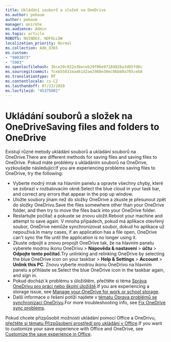 ```yaml
---
title: Ukládání souborů a složek na OneDrive
ms.author: pebaum
author: pebaum
manager: mnirkhe
ms.audience: Admin
ms.topic: article
ROBOTS: NOINDEX, NOFOLLOW
localization_priority: Normal
ms.collection: Adm_O365
ms.custom:
- "9003073"
- "5903"
ms.openlocfilehash: 3bce20c922e3beceb29f06e97184826a3d05fd8c
ms.sourcegitcommit: fceb55831ea461d2ae2988e30ec0bbb0a705ceb8
ms.translationtype: MT
ms.contentlocale: cs-CZ
ms.lasthandoff: 07/23/2020
ms.locfileid: "45375001"
---
```

# <a name="saving-files-and-folders-to-onedrive"></a><span data-ttu-id="90601-102">Ukládání souborů a složek na OneDrive</span><span class="sxs-lookup"><span data-stu-id="90601-102">Saving files and folders to OneDrive</span></span>

<span data-ttu-id="90601-103">Existují různé metody ukládání souborů a ukládání souborů na OneDrive.</span><span class="sxs-lookup"><span data-stu-id="90601-103">There are different methods for saving files and saving files to OneDrive.</span></span> <span data-ttu-id="90601-104">Pokud máte problémy s ukládáním souborů na OneDrive, vyzkoušejte následující:</span><span class="sxs-lookup"><span data-stu-id="90601-104">If you are experiencing problems saving files to OneDrive, try the following:</span></span>

- <span data-ttu-id="90601-105">Vyberte modrý mrak na hlavním panelu a opravte všechny chyby, které se zobrazí v rozbalovacím okně.</span><span class="sxs-lookup"><span data-stu-id="90601-105">Select the blue cloud in your task bar, and correct any errors that appear in the pop up window.</span></span>
- <span data-ttu-id="90601-106">Uložte soubory jinam než do složky OneDrive a zkuste je přesunout zpět do složky OneDrivu.</span><span class="sxs-lookup"><span data-stu-id="90601-106">Save the files somewhere other than your OneDrive folder, and then try to move the files back into your OneDrive folder.</span></span>
- <span data-ttu-id="90601-107">Restartujte počítač a pokuste se znovu uložit.</span><span class="sxs-lookup"><span data-stu-id="90601-107">Reboot your machine and attempt to save again.</span></span> <span data-ttu-id="90601-108">V mnoha případech, pokud má aplikace otevřený soubor, OneDrive nemůže synchronizovat soubor, dokud ho aplikace už nepoužívá.</span><span class="sxs-lookup"><span data-stu-id="90601-108">In many cases, if an application has a file open, OneDrive can't sync the file until the application is no longer using it.</span></span>    
- <span data-ttu-id="90601-109">Zkuste odpojit a znovu propojit OneDrive tak, že na hlavním panelu vyberete modrou ikonu OneDrivu > **Nápověda & nastavení**  >  **účtu**  >  **Odpojte tento počítač**.</span><span class="sxs-lookup"><span data-stu-id="90601-109">Try unlinking and relinking OneDrive by selecting the blue OneDrive icon on your taskbar > **Help & Settings** > **Account** > **Unlink this PC**.</span></span> <span data-ttu-id="90601-110">Znovu vyberte modrou ikonu OneDrivu na hlavním panelu a přihlaste se.</span><span class="sxs-lookup"><span data-stu-id="90601-110">Select the blue OneDrive icon in the taskbar again, and sign in.</span></span>
- <span data-ttu-id="90601-111">Pokud dochází k problému s úložištěm, přečtěte si téma [Správa OneDrivu pro práci nebo školní úložiště](https://support.microsoft.com/office/manage-your-onedrive-for-work-or-school-storage-31519161-059c-4764-b6f8-f5cd29f7fe68).</span><span class="sxs-lookup"><span data-stu-id="90601-111">If you are experiencing a storage issue, see [Manage your OneDrive for work or school storage](https://support.microsoft.com/office/manage-your-onedrive-for-work-or-school-storage-31519161-059c-4764-b6f8-f5cd29f7fe68).</span></span>
- <span data-ttu-id="90601-112">Další informace o řešení potíží najdete v [tématu Oprava problémů se synchronizací OneDrivu](https://docs.microsoft.com/alchemyinsights/fix-onedrive-sync-issues).</span><span class="sxs-lookup"><span data-stu-id="90601-112">For more troubleshooting info, see [Fix OneDrive sync problems](https://docs.microsoft.com/alchemyinsights/fix-onedrive-sync-issues).</span></span>  

<span data-ttu-id="90601-113">Pokud chcete přizpůsobit možnosti ukládání pomocí Office a OneDrivu, [přečtěte si tématu Přizpůsobení prostředí pro ukládání v Office](https://support.microsoft.com/office/customize-the-save-experience-in-office-786200a7-f5f2-4d26-a3ae-b78c60dd5d3b).</span><span class="sxs-lookup"><span data-stu-id="90601-113">If you want to customize your save experience with Office and OneDrive, see [Customize the save experience in Office](https://support.microsoft.com/office/customize-the-save-experience-in-office-786200a7-f5f2-4d26-a3ae-b78c60dd5d3b).</span></span>
